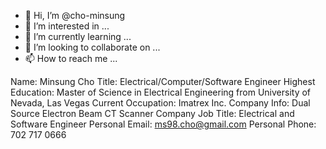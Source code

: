 - 👋 Hi, I’m @cho-minsung
- 👀 I’m interested in ...
- 🌱 I’m currently learning ...
- 💞️ I’m looking to collaborate on ...
- 📫 How to reach me ...

<!---
cho-minsung/cho-minsung is a ✨ special ✨ repository because its `README.md` (this file) appears on your GitHub profile.
You can click the Preview link to take a look at your changes.
--->

Name: Minsung Cho
Title: Electrical/Computer/Software Engineer
Highest Education: Master of Science in Electrical Engineering from University of Nevada, Las Vegas
Current Occupation: Imatrex Inc.
Company Info: Dual Source Electron Beam CT Scanner Company
Job Title: Electrical and Software Engineer
Personal Email: ms98.cho@gmail.com
Personal Phone: 702 717 0666
